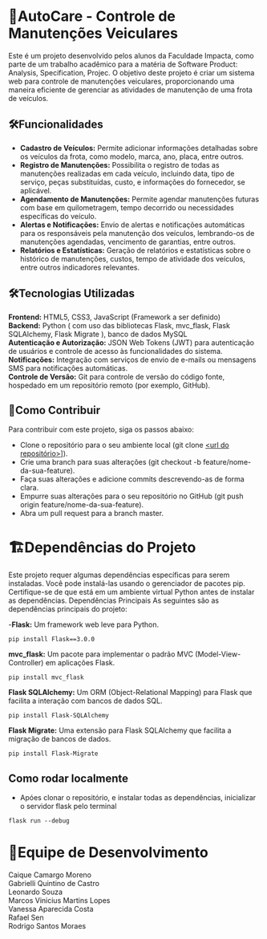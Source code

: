 # 🚗AutoCare - Controle de Manutenções Veiculares
Este é um projeto desenvolvido pelos alunos da Faculdade Impacta, como parte de um trabalho acadêmico para a matéria de Software Product: Analysis, Specification, Projec. O objetivo deste projeto é criar um sistema web para controle de manutenções veiculares, proporcionando uma maneira eficiente de gerenciar as atividades de manutenção de uma frota de veículos.

## 🛠️Funcionalidades
- **Cadastro de Veículos:** Permite adicionar informações detalhadas sobre os veículos da frota, como modelo, marca, ano, placa, entre outros.
- **Registro de Manutenções:** Possibilita o registro de todas as manutenções realizadas em cada veículo, incluindo data, tipo de serviço, peças substituídas, custo, e informações do fornecedor, se aplicável.
- **Agendamento de Manutenções:** Permite agendar manutenções futuras com base em quilometragem, tempo decorrido ou necessidades específicas do veículo.
- **Alertas e Notificações:** Envio de alertas e notificações automáticas para os responsáveis pela manutenção dos veículos, lembrando-os de manutenções agendadas, vencimento de garantias, entre outros.
- **Relatórios e Estatísticas:** Geração de relatórios e estatísticas sobre o histórico de manutenções, custos, tempo de atividade dos veículos, entre outros indicadores relevantes.

## 🛠️Tecnologias Utilizadas
**Frontend:** HTML5, CSS3, JavaScript (Framework a ser definido)<br/>
**Backend:** Python ( com uso das bibliotecas Flask, mvc_flask, Flask SQLAlchemy, Flask Migrate ), banco de dados MySQL<br/>
**Autenticação e Autorização:** JSON Web Tokens (JWT) para autenticação de usuários e controle de acesso às funcionalidades do sistema.<br/>
**Notificações:** Integração com serviços de envio de e-mails ou mensagens SMS para notificações automáticas.<br/>
**Controle de Versão:** Git para controle de versão do código fonte, hospedado em um repositório remoto (por exemplo, GitHub).

## 🤝Como Contribuir
Para contribuir com este projeto, siga os passos abaixo:

- Clone o repositório para o seu ambiente local (git clone [<url do repositório>](https://github.com/Controle-de-Manutencoes-Veiculares/impacta-assistente_de_manutencao_veicular.git)]).
- Crie uma branch para suas alterações (git checkout -b feature/nome-da-sua-feature).
- Faça suas alterações e adicione commits descrevendo-as de forma clara.
- Empurre suas alterações para o seu repositório no GitHub (git push origin feature/nome-da-sua-feature).
- Abra um pull request para a branch master.


# 🏗️Dependências do Projeto
Este projeto requer algumas dependências específicas para serem instaladas. Você pode instalá-las usando o gerenciador de pacotes pip. Certifique-se de que está em um ambiente virtual Python antes de instalar as dependências.
Dependências Principais
As seguintes são as dependências principais do projeto:

-**Flask:** Um framework web leve para Python.
```
pip install Flask==3.0.0
```

**mvc_flask:** Um pacote para implementar o padrão MVC (Model-View-Controller) em aplicações Flask.
```
pip install mvc_flask
```

**Flask SQLAlchemy:** Um ORM (Object-Relational Mapping) para Flask que facilita a interação com bancos de dados SQL.
```
pip install Flask-SQLAlchemy
```

**Flask Migrate:** Uma extensão para Flask SQLAlchemy que facilita a migração de bancos de dados.
```
pip install Flask-Migrate
```

## Como rodar localmente
- Apóes clonar o repositório, e instalar todas as dependências, inicializar o servidor flask pelo terminal
```
flask run --debug
```
  
# 👥Equipe de Desenvolvimento
Caique Camargo Moreno <br/>
Gabrielli Quintino de Castro<br/>
Leonardo Souza<br/>
Marcos Vinicius Martins Lopes<br/>
Vanessa Aparecida Costa<br/>
Rafael Sen<br/>
Rodrigo Santos Moraes
